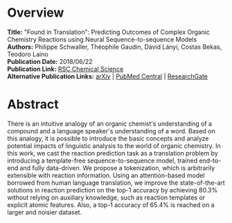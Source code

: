 # Overview
**Title:** "Found in Translation": Predicting Outcomes of Complex Organic Chemistry Reactions using Neural
Sequence-to-sequence Models<br>
**Authors:** Philippe Schwaller, Théophile Gaudin, Dávid Lányi, Costas Bekas, Teodoro Laino<br>
**Publication Date:** 2018/06/22<br>
**Publication Link:** [RSC Chemical Science](https://pubs.rsc.org/en/content/articlelanding/2018/sc/c8sc02339e)<br>
**Alternative Publication Links:** [arXiv](https://arxiv.org/abs/1711.04810) |
[PubMed Central](https://www.ncbi.nlm.nih.gov/pmc/articles/PMC6053976) |
[ResearchGate](https://www.researchgate.net/publication/321095915_Found_in_Translation_Predicting_Outcomes_of_Complex_Organic_Chemistry_Reactions_using_Neural_Sequence-to-Sequence_Models)


# Abstract
There is an intuitive analogy of an organic chemist's understanding of a compound and a language speaker's understanding
of a word. Based on this analogy, it is possible to introduce the basic concepts and analyze potential impacts of
linguistic analysis to the world of organic chemistry. In this work, we cast the reaction prediction task as a
translation problem by introducing a template-free sequence-to-sequence model, trained end-to-end and fully data-driven.
We propose a tokenization, which is arbitrarily extensible with reaction information. Using an attention-based model
borrowed from human language translation, we improve the state-of-the-art solutions in reaction prediction on the top-1
accuracy by achieving 80.3% without relying on auxiliary knowledge, such as reaction templates or explicit atomic
features. Also, a top-1 accuracy of 65.4% is reached on a larger and noisier dataset.
